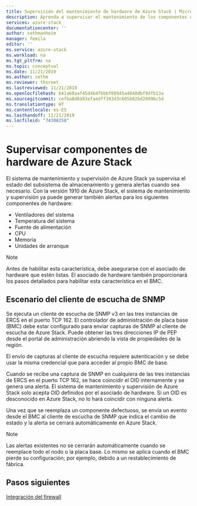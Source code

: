 ```yaml
---
title: Supervisión del mantenimiento de hardware de Azure Stack | Microsoft Docs
description: Aprenda a supervisar el mantenimiento de los componentes de hardware de Azure Stack.
services: azure-stack
documentationcenter: ''
author: sethmanheim
manager: femila
editor: ''
ms.service: azure-stack
ms.workload: na
ms.tgt_pltfrm: na
ms.topic: conceptual
ms.date: 11/21/2019
ms.author: sethm
ms.reviewer: thoroet
ms.lastreviewed: 11/21/2019
ms.openlocfilehash: b41a60aaf45d4b4fbbbf00945a4048dbf9dfb13a
ms.sourcegitcommit: cefba8d6a93efaedff303d3c605b02bd28996c5d
ms.translationtype: HT
ms.contentlocale: es-ES
ms.lasthandoff: 11/21/2019
ms.locfileid: "74308258"
---
```

# <a name="monitor-azure-stack-hardware-components"></a>Supervisar componentes de hardware de Azure Stack

El sistema de mantenimiento y supervisión de Azure Stack ya supervisa el estado del subsistema de almacenamiento y genera alertas cuando sea necesario. Con la versión 1910 de Azure Stack, el sistema de mantenimiento y supervisión ya puede generar también alertas para los siguientes componentes de hardware:

- Ventiladores del sistema
- Temperatura del sistema
- Fuente de alimentación
- CPU
- Memoria
- Unidades de arranque

> [!NOTE]
> Antes de habilitar esta característica, debe asegurarse con el asociado de hardware que estén listas. El asociado de hardware también proporcionará los pasos detallados para habilitar esta característica en el BMC.

## <a name="snmp-listener-scenario"></a>Escenario del cliente de escucha de SNMP

Se ejecuta un cliente de escucha de SNMP v3 en las tres instancias de ERCS en el puerto TCP 162. El controlador de administración de placa base (BMC) debe estar configurado para enviar capturas de SNMP al cliente de escucha de Azure Stack. Puede obtener las tres direcciones IP de PEP desde el portal de administración abriendo la vista de propiedades de la región.

El envío de capturas al cliente de escucha requiere autenticación y se debe usar la misma credencial que para acceder al propio BMC de base.

Cuando se recibe una captura de SNMP en cualquiera de las tres instancias de ERCS en el puerto TCP 162, se hace coincidir el OID internamente y se genera una alerta. El sistema de mantenimiento y supervisión de Azure Stack solo acepta OID definidos por el asociado de hardware. Si un OID es desconocido en Azure Stack, no lo hará coincidir con ninguna alerta.

Una vez que se reemplaza un componente defectuoso, se envía un evento desde el BMC al cliente de escucha de SNMP que indica el cambio de estado y la alerta se cerrará automáticamente en Azure Stack.

> [!NOTE]
> Las alertas existentes no se cerrarán automáticamente cuando se reemplace todo el nodo o la placa base. Lo mismo se aplica cuando el BMC pierde su configuración; por ejemplo, debido a un restablecimiento de fábrica.

## <a name="next-steps"></a>Pasos siguientes

[Integración del firewall](azure-stack-firewall.md)
